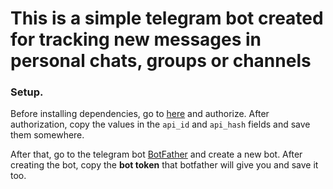 # This is a simple telegram bot created for tracking new messages in personal chats, groups or channels
### Setup.
Before installing dependencies, go to [here](https://my.telegram.org/auth?to=apps) and authorize. After authorization, copy the values in the `api_id` and `api_hash` fields and save them somewhere.

After that, go to the telegram bot [BotFather](https://t.me/BotFather) and create a new bot. After creating the bot, copy the **bot token** that botfather will give you and save it too.
